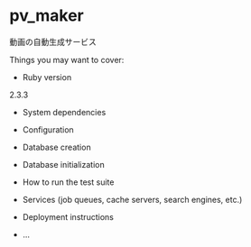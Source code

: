 # pv_maker

動画の自動生成サービス

Things you may want to cover:

* Ruby version

2.3.3

* System dependencies

* Configuration

* Database creation

* Database initialization

* How to run the test suite

* Services (job queues, cache servers, search engines, etc.)

* Deployment instructions

* ...

